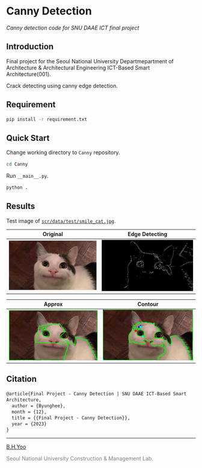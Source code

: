 # Canny Detection

*Canny detection code for SNU DAAE ICT final project*

## Introduction

Final project for the Seoul National University Departmepartment of Architecture & Architectural Engineering ICT-Based Smart Architecture(001).

Crack detecting using canny edge detection.

## Requirement

```bash
pip install -r requirement.txt
```

## Quick Start

Change working directory to `Canny` repository.

```bash
cd Canny
```

Run `__main__.py`.

```bash
python .
```

## Results

Test image of [`scr/data/test/smile_cat.jpg`](scr/data/test/smile_cat.jpg).

| Original | Edge Detecting |
| :--: | :--: |
| ![smiling cat](scr/data/test/smile_cat.jpg) | ![smiling cat edge](scr/data/test/smile_cat_edge.jpg) |

| Approx | Contour |
| :--: | :--: |
| ![smiling cat approx](scr/img/approx_cat.png) | ![smiling cat contour](scr/img/contour_cat.png) |

## Citation

```
@article{Final Project - Canny Detection | SNU DAAE ICT-Based Smart Architecture,
  author = {Byunghee},
  month = {12},
  title = {{Final Project - Canny Detection}},
  year = {2023}
}
```

---

[B.H.Yoo](mailto:pikaybh@snu.ac.kr)

<p style="color:grey">Seoul National University Construction & Management Lab.</p>